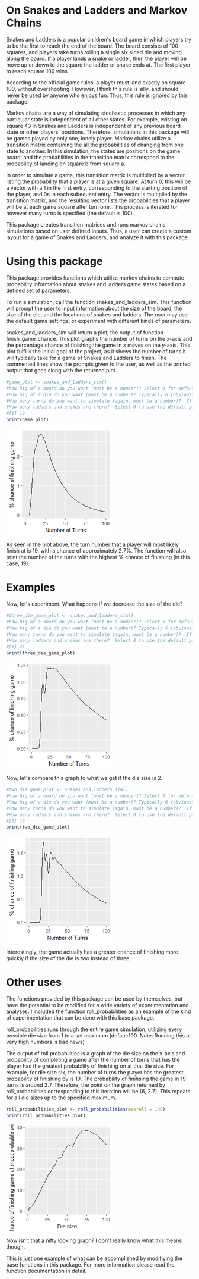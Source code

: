 On Snakes and Ladders and Markov Chains
=======================================

Snakes and Ladders is a popular children's board game in which players try to be the first to reach the end of the board. The board consists of 100 squares, and players take turns rolling a single six sided die and moving along the board. If a player lands a snake or ladder, then the player will be move up or down to the square the ladder or snake ends at. The first player to reach square 100 wins

According to the official game rules, a player must land exactly on square 100, without overshooting. However, I think this rule is silly, and should never be used by anyone who enjoys fun. Thus, this rule is ignored by this package.

Markov chains are a way of simulating stochastic processes in which any particular state is independent of all other states. For example, existing on square 43 in Snakes and Ladders is independent of any previous board state or other players' positions. Therefore, simulations in this package will be games played by only one, lonely player. Markov chains utilize a transition matrix containing the all the probabilities of changing from one state to another. In this simulation, the states are positions on the game board, and the probabilities in the transition matrix correspond to the probability of landing on square b from square a.

In order to simulate a game, this transition matrix is multiplied by a vector listing the probability that a player is at a given square. At turn 0, this will be a vector with a 1 in the first entry, corresponding to the starting position of the player, and 0s in each subequent entry. The vector is multiplied by the transition matrix, and the resulting vector lists the probabilities that a player will be at each game square after turn one. This process is iterated for however many turns is specified (the default is 100).

This package creates transition matrices and runs markov chains simulations based on user defined inputs. Thus, a user can create a custom layout for a game of Snakes and Ladders, and analyze it with this package.

Using this package
==================

This package provides functions which utilize markov chains to compute probability information about snakes and ladders game states based on a defined set of parameters.

To run a simulation, call the function snakes\_and\_ladders\_sim. This function will prompt the user to input information about the size of the board, the size of the die, and the locations of snakes and ladders. The user may use the default game settings, or experiment with different kinds of parameters.

snakes\_and\_ladders\_sim will return a plot, the output of function finish\_game\_chance. This plot graphs the number of turns on the x-axis and the percentage chance of finishing the game in x moves on the y-axis. This plot fulfills the initial goal of the project, as it shows the number of turns it will typically take for a game of Snakes and Ladders to finish. The commented lines show the prompts given to the user, as well as the printed output that goes along with the returned plot.

``` r
#game_plot <- snakes_and_ladders_sim()
#how big of a board do you want (must be a number)? Select 0 for default size (100): 0
#How big of a die do you want (must be a number)? Typically 6 (obviously): 6
#How many turns do you want to simulate (again, must be a number)?  If not sure, use 100 : 100
#How many ladders and snakes are there?  Select 0 to use the default pattern for the Snakes and Ladders Board Game: 0
#[1] 19
print(game_plot)
```

![](./plots/unnamed-chunk-3-1.png)

As seen in the plot above, the turn number that a player will most likely finish at is 19, with a chance of approximately 2.7%. The function will also print the number of the turns with the highest % chance of finishing (in this case, 19).

Examples
========

Now, let's experiment. What happens if we decrease the size of the die?

``` r
#three_die_game_plot <- snakes_and_ladders_sim()
#how big of a board do you want (must be a number)? Select 0 for default size (100): 0
#How big of a die do you want (must be a number)? Typically 6 (obviously): 3
#How many turns do you want to simulate (again, must be a number)?  If not sure, use 100 : 100
#How many ladders and snakes are there?  Select 0 to use the default pattern for the Snakes and Ladders Board Game: 0
#[1] 25
print(three_die_game_plot)
```

![](./plots/unnamed-chunk-5-1.png)

Now, let's compare this graph to what we get if the die size is 2.

``` r
#two_die_game_plot <- snakes_and_ladders_sim()
#how big of a board do you want (must be a number)? Select 0 for default size (100): 0
#How big of a die do you want (must be a number)? Typically 6 (obviously): 2
#How many turns do you want to simulate (again, must be a number)?  If not sure, use 100 : 100
#How many ladders and snakes are there?  Select 0 to use the default pattern for the Snakes and Ladders Board Game: 0
#[1] 19
print(two_die_game_plot)
```

![](./plots/unnamed-chunk-7-1.png)

Interestingly, the game actually has a greater chance of finishing more quickly if the size of the die is two instead of three.

Other uses
==========

The functions provided by this package can be used by themselves, but have the potential to be modified for a wide variety of experimentation and analyses. I included the function roll\_probabilities as an example of the kind of experimentation that can be done with this base package.

roll\_probabilities runs through the entire game simulation, utilizing every possible die size from 1 to a set maximum (defaut:100. Note: Running this at very high numbers is bad news)

The output of roll probabilities is a graph of the die size on the x-axis and probability of completing a game after the number of turns that has the player has the greatest probability of finishing on at that die size. For example, for die size six, the number of turns the player has the greatest probability of finishing by is 19. The probability of finihsing the game in 19 turns is around 2.7. Therefore, the point on the graph returned by roll\_probabilities corresponding to this iteration will be (6, 2.7). This repeats for all die sizes up to the specified maximum.

``` r
roll_probabilities_plot <- roll_probabilities(maxroll = 100)
print(roll_probabilities_plot)
```

![](./plots/unnamed-chunk-8-1.png)

Now isn't that a nifty looking graph? I don't really know what this means though.

This is just one example of what can be accomplished by modifiying the base functions in this package. For more information please read the function documentation in detail.
